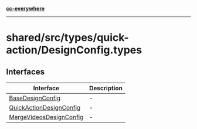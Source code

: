 [**cc-everywhere**](../../../../../index.md)

***

# shared/src/types/quick-action/DesignConfig.types

## Interfaces

| Interface | Description |
| ------ | ------ |
| [BaseDesignConfig](../design-config-types/interfaces/base-design-config.md) | - |
| [QuickActionDesignConfig](../design-config-types/interfaces/quick-action-design-config.md) | - |
| [MergeVideosDesignConfig](../design-config-types/interfaces/merge-videos-design-config.md) | - |
